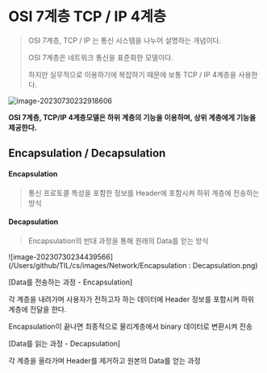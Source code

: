 # OSI 7계층 TCP / IP 4계층

> OSI 7계층, TCP / IP 는 통신 시스템을 나누어 설명하는 개념이다. 
>
> OSI 7계층은 네트워크 통신을 표준화한 모델이다. 
>
> 하지만 실무적으로 이용하기에 복잡하기 때문에 보통 TCP / IP 4계층을 사용한다. 



![image-20230730232918606](/Users/github/TIL/cs/images/Network/TCP:IP.png)

**OSI 7계층, TCP/IP 4계층모델은 하위 계층의 기능을 이용하며, 상위 계층에게 기능을 제공한다.**



## Encapsulation / Decapsulation

#### Encapsulation

> 통신 프로토콜 특성을 포함한 정보를 Header에 포함시켜 하위 계층에 전송하는 방식 

#### Decapsulation 

> Encapsulation의 반대 과정을 통해 원래의 Data를 얻는 방식



![image-20230730234439566](/Users/github/TIL/cs/images/Network/Encapsulation : Decapsulation.png)

[Data를 전송하는 과정 - Encapsulation]

각 계층을 내려가며 사용자가 전하고자 하는 데이터에 Header 정보를 포함시켜 하위 계층에 전달을 한다. 

Encapsulation이 끝나면 최종적으로 물리계층에서 binary 데이터로 변환시켜 전송



[Data를 읽는 과정 - Decapsulation]

각 계층을 올라가며 Header를 제거하고 원본의 Data를 얻는 과정 



